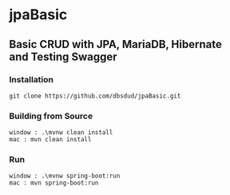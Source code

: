 # jpaBasic
## Basic CRUD with JPA, MariaDB, Hibernate<br/> and Testing Swagger

### Installation
```gitexclude
git clone https://github.com/dbsdud/jpaBasic.git
```

### Building from Source
```gitexclude
window : .\mvnw clean install
mac : mvn clean install
```

### Run
```gitexclude
window : .\mvnw spring-boot:run
mac : mvn spring-boot:run
```